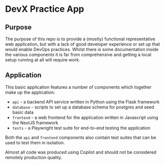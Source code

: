 # DevX Practice App

## Purpose

The purpose of this repo is to provide a (mostly) functional representative web application, but with a lack of good developer experience or set up that would enable DevOps practices. Whilst there is some documentation inside the various components it is far from comprehensive and getting a local setup running at all will require work.

## Application

This basic application features a number of components which together make up the application:

- `api` - a backend API service written in Python using the Flask framework
- `database` - scripts to set up a database schema for postgres and seed basic data
- `frontend` - a web frontend for the application written in Javascript using the NextJS framework
- `tests` - a Playwright test suite for end-to-end testing the application

Both the `api` and `frontend` components also contain test suites that can be used to test them in isolation.

Almost all code was produced using Copilot and should not be considered remotely production quality.
